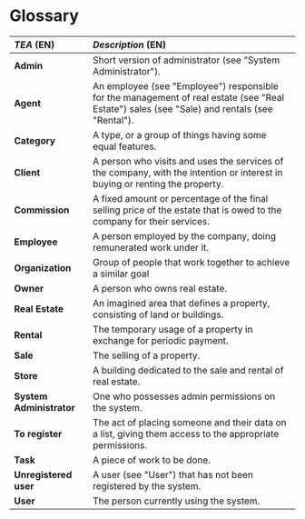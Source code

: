 # Glossary

| **_TEA_** (EN)           | **_Description_** (EN)                                                                                                                       |                                       
|:-------------------------|:---------------------------------------------------------------------------------------------------------------------------------------------|
| **Admin**                | Short version of administrator (see "System Administrator").                                                                                 |
| **Agent**                | An employee (see "Employee") responsible for the management of real estate (see "Real Estate") sales (see "Sale) and rentals (see "Rental"). |
| **Category**             | A type, or a group of things having some equal features.                                                                                     |
| **Client**               | A person who visits and uses the services of the company, with the intention or interest in buying or renting the property.                  |
| **Commission**           | A fixed amount or percentage of the final selling price of the estate that is owed to the company for their services.                        |
| **Employee**             | A person employed by the company, doing remunerated work under it.                                                                           |
| **Organization**         | Group of people that work together to achieve a similar goal                                                                                 |
| **Owner**                | A person who owns real estate.                                                                                                               |
| **Real Estate**          | An imagined area that defines a property, consisting of land or buildings.                                                                   |
| **Rental**               | The temporary usage of a property in exchange for periodic payment.                                                                          |
| **Sale**                 | The selling of a property.                                                                                                                   | 
| **Store**                | A building dedicated to the sale and rental of real estate.                                                                                  |
| **System Administrator** | One who possesses admin permissions on the system.                                                                                           |
| **To register**          | The act of placing someone and their data on a list, giving them access to the appropriate permissions.                                      |                      
| **Task**                 | A piece of work to be done.                                                                                                                  |
| **Unregistered user**    | A user (see "User") that has not been registered by the system.                                                                              |
| **User**                 | The person currently using the system.                                                                                                       |




